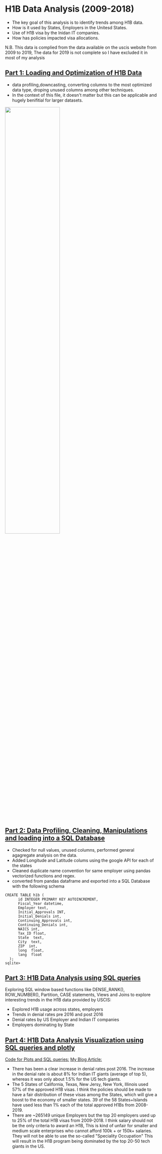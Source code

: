 # H1B Data Analysis (2009-2018)

- The key goal of this analysis is to identify trends among H1B data.
- How is it used by States, Employers in the Unitesd States.
- Use of H1B visa by the Inidan IT companies.
- How has policies impacted visa allocations.


N.B. This data is complied from the data available on the uscis website from 2009 to 2019, The data for 2019 is not complete so I have excluded it in most of my analysis

## [Part 1: Loading and Optimization of H1B Data](https://github.com/ankit-kothari/Data-Science-Journey/blob/master/Data%20Exploration%20Analysis%20and%20Visualization/H1B-Data-Analysis-master/Loading_and_Optimization_of_H1B_data_file.ipynb)
- data profiling,downcasting, converting columns to the most optimized data type, droping unused columns among other techniques. 
- In the context of this file, it doesn't matter but this can be applicable and hugely benifitial for larger datasets. 

<img src="https://github.com/ankit-kothari/data_science_journey/blob/master/github_images/newplot.png" height="60%" width="60%">

## [Part 2: Data Profiling, Cleaning, Manipulations and loading into a SQL Database](https://github.com/ankit-kothari/Data-Science-Journey/blob/master/Data%20Exploration%20Analysis%20and%20Visualization/H1B-Data-Analysis-master/Data%20profiling_cleaning_manipulation_and_loading_into_a_SQL_database.ipynb)
- Checked for null values, unused columns, performed general agagregate analysis on the data. 
- Added Longitude and Latitude colums using the google API for each of the states
- Cleaned duplicate name convention for same employer using pandas vectorized functions and regex.
- converted from pandas dataframe and exported into a SQL Database with the following schema

``` 
CREATE TABLE h1b (
      id INTEGER PRIMARY KEY AUTOINCREMENT,
      Fiscal_Year datetime,
      Employer text,
      Initial_Approvals INT,
      Initial_Denials int,
      Continuing_Approvals int,
      Continuing_Denials int,
      NAICS int,
      Tax_ID float,
      State  text,
      City  text,
      ZIP  int,
      long  float,
      lang  float
  );
sqlite> 
```

## [Part 3: H1B Data Analysis using SQL queries](https://github.com/ankit-kothari/Data-Science-Journey/blob/master/Data%20Exploration%20Analysis%20and%20Visualization/H1B-Data-Analysis-master/H1B_Data_Analysis_Using_MySQL.ipynb)
Exploring SQL window based functions like DENSE_RANK(), ROW_NUMBER(), Partition, CASE statements, Views and Joins to explore interesting trends in the H1B data provided by USCIS:

- Explored H1B usage across states, employers
- Trends in denial rates pre 2016 and post 2016
- Denial rates by US Employer and Indian IT companies
- Employers dominating by State

## [Part 4: H1B Data Analysis Visualization using SQL queries and plotly](https://colab.research.google.com/drive/1BREsuISGVMJiQrdBH03KlO3OpMyzqqbN?usp=sharing)

[Code for Plots and SQL queries:](https://colab.research.google.com/drive/1BREsuISGVMJiQrdBH03KlO3OpMyzqqbN?usp=sharing)
[My Blog Article:](https://www.linkedin.com/pulse/some-interesting-h1b-trends-insights-ankit-kothari)

- There has been a clear increase in denial rates post 2016. The increase in the denial rate is about 8% for Indian IT giants (average of top 5), whereas it was only about 1.5% for the US tech giants.
- The 5 States of California, Texas, New Jersy, New York, Illinois used 57% of the approved H1B visas. I think the policies should be made to have a fair distribution of these visas among the States, which will give a boost to the economy of smaller states. 39 of the 58 States+Islands have used less than 1% each of the total approved H1Bs from 2008-2019.
- There are ~265149 unique Employers but the top 20 employers used up to 25% of the total H1B visas from 2009-2018. I think salary should not be the only criteria to award an H1B, This is kind of unfair for smaller and medium scale enterprises who cannot afford 100k + or 150k+ salaries. They will not be able to use the so-called "Speciality Occupation" This will result in the H1B program being dominated by the top 20-50 tech giants in the US.

